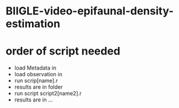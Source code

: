 # BIIGLE-video-epifaunal-density-estimation


# order of script needed 
- load Metadata in
- load observation in
- run scrip[name].r
- results are in folder
- run script script2[name2].r
- results are in ...


